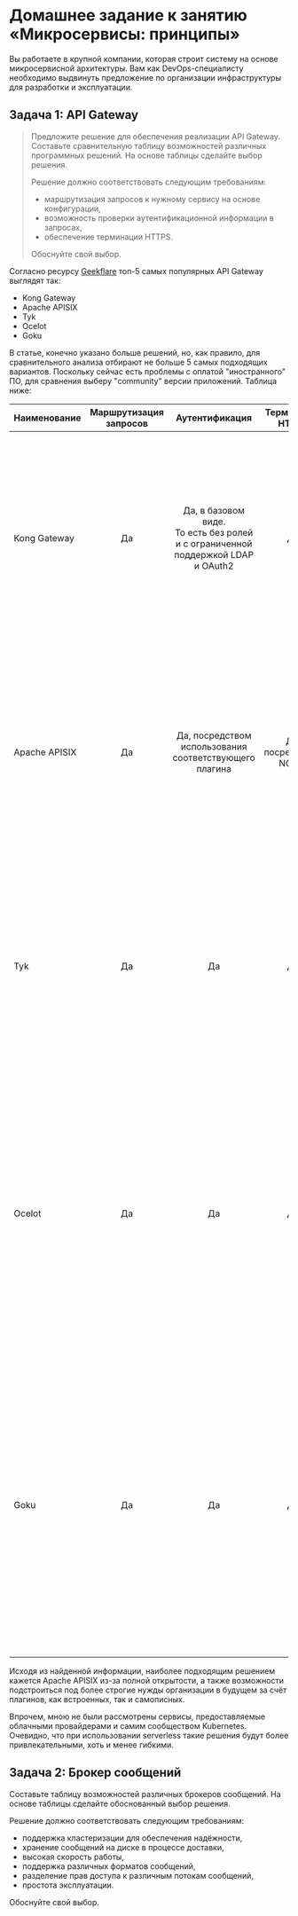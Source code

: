 # Домашнее задание к занятию «Микросервисы: принципы»

Вы работаете в крупной компании, которая строит систему на основе микросервисной архитектуры.
Вам как DevOps-специалисту необходимо выдвинуть предложение по организации инфраструктуры для разработки и эксплуатации.

## Задача 1: API Gateway 

> Предложите решение для обеспечения реализации API Gateway. Составьте сравнительную таблицу возможностей различных программных решений. На основе таблицы сделайте выбор решения.
> 
> Решение должно соответствовать следующим требованиям:
> - маршрутизация запросов к нужному сервису на основе конфигурации,
> - возможность проверки аутентификационной информации в запросах,
> - обеспечение терминации HTTPS.
> 
> Обоснуйте свой выбор.

Согласно ресурсу [Geekflare](https://geekflare.com/api-gateway/) топ-5 самых популярных API Gateway выглядят так:
- Kong Gateway
- Apache APISIX
- Tyk
- Ocelot
- Goku

В статье, конечно указано больше решений, но, как правило, для сравнительного анализа отбирают не больше 5 самых подходящих вариантов. Поскольку сейчас есть проблемы с оплатой "иностранного" ПО, для сравнения выберу "community" версии приложений. Таблица ниже:

| Наименование  | Маршрутизация<br/>запросов |                                   Аутентификация                                    |   Терминация HTTPS    | Комментариии                                                                                                                                                                                                                                                                                                                                              |
|---------------|:--------------------------:|:-----------------------------------------------------------------------------------:|:---------------------:|-----------------------------------------------------------------------------------------------------------------------------------------------------------------------------------------------------------------------------------------------------------------------------------------------------------------------------------------------------------|
| Kong Gateway  |             Да             | Да, в базовом виде.<br/>То есть без ролей и с ограниченной поддержкой LDAP и OAuth2 |          Да           | Мощный инструмент с большим количеством плагинов и большим сообществом, написанный на Lua с поддержкой NGINX.<br/>В версии Enterprise доступно гораздо больше функционала, но для описанных задач хватит и базовой версии                                                                                                                                 |
| Apache APISIX |             Да             |               Да, посредством использования соответствующего плагина                | Да, посредством NGINX | Основанный на NGINX и etcd API шлюз, ключевой особенностью которого, помимо full open-source, является более быстрый отклик и возможность подключения плагинов в режиме hot loading, а также практически полная кастомизация под нужды пользователей                                                                                                      |
| Tyk           |             Да             |                                         Да                                          |          Да           | Поддерживает GraphQL из коробки, независим от NGINX. За отдельную плату предоставляется Cloud-версия и Self-Managed с дополнительным функционалом, таким как дашборд, SSO и др. Free-версия включает весь необходимый для API шлюза функционал из коробки                                                                                                 |
| Ocelot        |             Да             |                                         Да                                          |          Да           | Fully Open-source. Написан на .NET и разработан для работы с ASP.NET, но поддерживает все те же платформы, которые поддерживаются ASP.NET. Есть некоторые особенности использования и не такая богатая документация, как у предыдущих примеров, из-за чего использование выглядит несколько сложнее                                                       |
| Goku          |             Да             |                                         Да                                          |          Да           | Fully Open-source с более расширенной платной Enerprise-версией. Написан на Go. Разработчик - китайская компания Eolink, поддержка Goku прекращена с 2020 года, вместо него запустили новый проект Apinto, документация к которому есть только на китайском, из-за чего разобраться в функционале очень сложно. Очевидно, ориентирован на китайский рынок |

Исходя из найденной информации, наиболее подходящим решением кажется Apache APISIX из-за полной открытости, а также возможности подстроиться под более строгие нужды организации в будущем за счёт плагинов, как встроенных, так и самописных.

Впрочем, мною не были рассмотрены сервисы, предоставляемые облачными провайдерами и самим сообществом Kubernetes. Очевидно, что при использовании serverless такие решения будут более привлекательными, хоть и менее гибкими.    


## Задача 2: Брокер сообщений

Составьте таблицу возможностей различных брокеров сообщений. На основе таблицы сделайте обоснованный выбор решения.

Решение должно соответствовать следующим требованиям:
- поддержка кластеризации для обеспечения надёжности,
- хранение сообщений на диске в процессе доставки,
- высокая скорость работы,
- поддержка различных форматов сообщений,
- разделение прав доступа к различным потокам сообщений,
- простота эксплуатации.

Обоснуйте свой выбор.